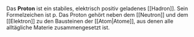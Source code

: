 ####
Das **Proton** ist ein stabiles, elektrisch positiv geladenes [[Hadron]]. Sein Formelzeichen ist p. Das Proton gehört neben dem [[Neutron]] und dem [[Elektron]] zu den Bausteinen der [[Atom|Atome]], aus denen alle alltägliche Materie zusammengesetzt ist.
